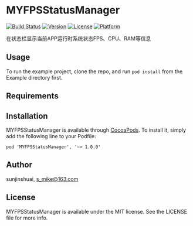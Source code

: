 # MYFPSStatusManager

[![Build Status](https://travis-ci.org/sunjinshuai/MYFPSStatusManager.svg?branch=master)](https://travis-ci.org/sunjinshuai/MYFPSStatusManager/)
[![Version](https://img.shields.io/cocoapods/v/MYFPSStatusManager.svg?style=flat)](http://cocoapods.org/pods/MYFPSStatusManager)
[![License](https://img.shields.io/cocoapods/l/MYFPSStatusManager.svg?style=flat)](http://cocoapods.org/pods/MYFPSStatusManager)
[![Platform](https://img.shields.io/cocoapods/p/MYFPSStatusManager.svg?style=flat)](http://cocoapods.org/pods/MYFPSStatusManager)

在状态栏显示当前APP运行时系统状态FPS、CPU、RAM等信息

## Usage

To run the example project, clone the repo, and run `pod install` from the Example directory first.

## Requirements

## Installation

MYFPSStatusManager is available through [CocoaPods](http://cocoapods.org). To install
it, simply add the following line to your Podfile:

```
pod 'MYFPSStatusManager', '~> 1.0.0'
```

## Author

sunjinshuai, s_mike@163.com

## License

MYFPSStatusManager is available under the MIT license. See the LICENSE file for more info.
